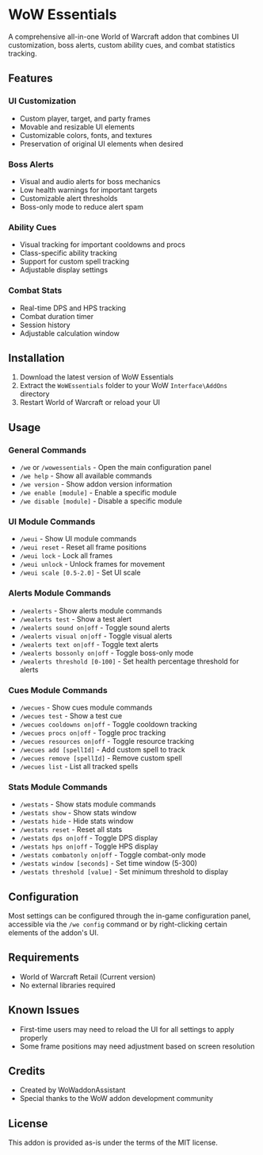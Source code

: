 # WoW Essentials

A comprehensive all-in-one World of Warcraft addon that combines UI customization, boss alerts, custom ability cues, and combat statistics tracking.

## Features

### UI Customization
- Custom player, target, and party frames
- Movable and resizable UI elements
- Customizable colors, fonts, and textures
- Preservation of original UI elements when desired

### Boss Alerts
- Visual and audio alerts for boss mechanics
- Low health warnings for important targets
- Customizable alert thresholds
- Boss-only mode to reduce alert spam

### Ability Cues
- Visual tracking for important cooldowns and procs
- Class-specific ability tracking
- Support for custom spell tracking
- Adjustable display settings

### Combat Stats
- Real-time DPS and HPS tracking
- Combat duration timer
- Session history
- Adjustable calculation window

## Installation

1. Download the latest version of WoW Essentials
2. Extract the `WoWEssentials` folder to your WoW `Interface\AddOns` directory
3. Restart World of Warcraft or reload your UI

## Usage

### General Commands
- `/we` or `/wowessentials` - Open the main configuration panel
- `/we help` - Show all available commands
- `/we version` - Show addon version information
- `/we enable [module]` - Enable a specific module
- `/we disable [module]` - Disable a specific module

### UI Module Commands
- `/weui` - Show UI module commands
- `/weui reset` - Reset all frame positions
- `/weui lock` - Lock all frames
- `/weui unlock` - Unlock frames for movement
- `/weui scale [0.5-2.0]` - Set UI scale

### Alerts Module Commands
- `/wealerts` - Show alerts module commands
- `/wealerts test` - Show a test alert
- `/wealerts sound on|off` - Toggle sound alerts
- `/wealerts visual on|off` - Toggle visual alerts
- `/wealerts text on|off` - Toggle text alerts
- `/wealerts bossonly on|off` - Toggle boss-only mode
- `/wealerts threshold [0-100]` - Set health percentage threshold for alerts

### Cues Module Commands
- `/wecues` - Show cues module commands
- `/wecues test` - Show a test cue
- `/wecues cooldowns on|off` - Toggle cooldown tracking
- `/wecues procs on|off` - Toggle proc tracking
- `/wecues resources on|off` - Toggle resource tracking
- `/wecues add [spellId]` - Add custom spell to track
- `/wecues remove [spellId]` - Remove custom spell
- `/wecues list` - List all tracked spells

### Stats Module Commands
- `/westats` - Show stats module commands
- `/westats show` - Show stats window
- `/westats hide` - Hide stats window
- `/westats reset` - Reset all stats
- `/westats dps on|off` - Toggle DPS display
- `/westats hps on|off` - Toggle HPS display
- `/westats combatonly on|off` - Toggle combat-only mode
- `/westats window [seconds]` - Set time window (5-300)
- `/westats threshold [value]` - Set minimum threshold to display

## Configuration

Most settings can be configured through the in-game configuration panel, accessible via the `/we config` command or by right-clicking certain elements of the addon's UI.

## Requirements
- World of Warcraft Retail (Current version)
- No external libraries required

## Known Issues
- First-time users may need to reload the UI for all settings to apply properly
- Some frame positions may need adjustment based on screen resolution

## Credits
- Created by WoWaddonAssistant
- Special thanks to the WoW addon development community

## License
This addon is provided as-is under the terms of the MIT license. 